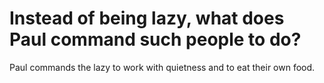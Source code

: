 # Instead of being lazy, what does Paul command such people to do?

Paul commands the lazy to work with quietness and to eat their own food.
